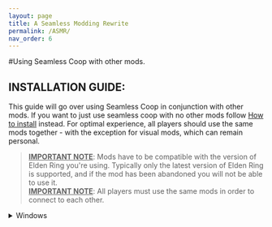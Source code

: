 ```yaml
---
layout: page
title: A Seamless Modding Rewrite
permalink: /ASMR/
nav_order: 6
---
```


#Using Seamless Coop with other mods.

## INSTALLATION GUIDE:  
This guide will go over using Seamless Coop in conjunction with other mods. If you want to just use seamless coop with no other mods follow [How to install](https://ersc-docs.github.io/how-to-install-and-update/) instead.
For optimal experience, all players should use the same mods together - with the exception for visual mods, which can remain personal.

> <u><b>IMPORTANT NOTE</b></u>: Mods have to be compatible with the version of Elden Ring you're using. Typically only the latest version of Elden Ring is supported, and if the mod has been abandoned you will not be able to use it.  
> <u><b>IMPORTANT NOTE</b></u>: All players must use the same mods in order to connect to each other.

<details markdown="block">
  <summary>Windows</summary>

  > <b><u>NOTE</u></b>: This guide was written with file extensions **ENABLED**. If some file names do not match what you're seeing, please turn this setting on in File Explorer:  
  <a href="https://i.imgur.com/sBU3kWt.png"><img src="https://i.imgur.com/sBU3kWt.png" width="600"></a>


  
  <details markdown="block">
      <summary>Mod Engine 2 only</summary>
      
      > A guide on how to setup ModEngine 2 with Seamless Coop

      > **Required**
      >
      > You MUST launch Seamless Coop with either the launcher or ModEngine2. DLL injectors like Elden Mod Loader and Lazy Loader
      > won't work.
      
      
      ## Files you need
      Seamless Coop and ModEngine2.
      
      Make sure that you have:
      - [ModEngine2](https://github.com/soulsmods/ModEngine2/releases/latest)
      - [Seamless Coop](https://www.nexusmods.com/eldenring/mods/510)
      
      ## Setup


      <details markdown="block">
        <summary>1. Where to put the files.</summary>
        
        > 1.1 Extract `Mod Engine 2` using your prefered file archiver. Like [7zip](https://www.7-zip.org/download.html) as an example.
        > ![image](https://github.com/ersc-docs/ersc-docs.github.io/assets/174225858/ef067a95-3968-4e70-8c7e-5fb42b88802d)
        >
        > 1.2 Rename the folder `ModEngine-2.1.0.0-win64` into `ME2`
        > ![image](https://github.com/ersc-docs/ersc-docs.github.io/assets/174225858/5687de17-a960-4d45-b0e7-7251f8cc4107)
        >
        > 1.3 Place the `ME2` folder into your `Game` folder. 
        > ![image](https://github.com/ersc-docs/ersc-docs.github.io/assets/174225858/5687de17-a960-4d45-b0e7-7251f8cc4107)
        >
        > <details markdown="block">
          <summary>Where is my `Game` folder?</summary>

          > *Browser local files in steam.*
          >
          > 1. Open Steam
          > 2. Right click `Elden Ring`
          > 3. Go down to `Manage`
          > 4. Click on `Browser local files`
          > ![image](https://github.com/ersc-docs/ersc-docs.github.io/assets/174225858/4ec7754c-956a-4699-b53f-e458deb91ad1)
          >
          > This will open your `Elden Ring` folder and inside it is the `Game` Folder. 
          > 
          > You can pin the `Game` folder to `Quick acces` by right clicking the `Game` folder -> `Pin to Quick acces`. Which will make it available in the left side of the file explorer under Quick acces.
          > ![image](https://github.com/ersc-docs/ersc-docs.github.io/assets/174225858/50750f3b-2030-4248-ad9a-a225a44ab415)
          
          </details>
        >
        > 1.4 Go back to where your `Seamless Co-op v1.x.x.zip` is located and extract it as well.
        > 
        > 1.5 Open the `Seamless Co-op v1.x.x` folder and inside you should see a `SeamlessCoop` folder and a `ersc_launcher.exe`
        > 
        > 1.6 Place the `SeamlessCoop` folder into the `ME2` folder that is in your `Game` folder.
        > ![image](https://github.com/ersc-docs/ersc-docs.github.io/assets/174225858/e79276d1-956b-499d-8ea5-2296a8c663cf)
        >
        > 1.7 You can now delete the files unrelated to `Elden Ring` from the `ME2` Folder. They are `config_armoredcore6.toml`, `config_darksouls3.toml`, `launchmod_darksouls3.bat` and `launchmod_armoredcore6.bat`
        > ![image](https://github.com/ersc-docs/ersc-docs.github.io/assets/174225858/ae2278af-4cce-4ee7-ad0c-8425a0a34774)
       
        </details>

      <details markdown="block">
        <summary>2. Set a Password and configure `ersc_settings.ini`</summary>
        
        > 2.1 Open your `SeamlessCoop` folder in your `ME2` folder. 
        > 
        > 2.2 Open the `ersc_settings.ini` file with text editor of choise.
        > 
        > 2.3 Change the settings to your/your groups liking and set a password.
        > ```
        [GAMEPLAY]

          ; Invaders are other players that will join your world uninvited and try to kill you and your party.  0=FALSE  1=TRUE
          allow_invaders = 1
          
          ; Debuffs (Rot Essence) will be acquired when you die, and will only be cured when you sit at a bonfire.  0=FALSE  1=TRUE
          death_debuffs = 1
          
          ; Spirit summons can aid you in multiplayer.  0=FALSE  1=TRUE
          allow_summons = 1
          
          ; 0 = Normal | 1 = None | 2 = Display player ping | 3 = Display player soul level | 4 = Display player death count
          overhead_player_display = 0
          
          
          [SCALING]
          
          ; Amount of enemy health (%) per player for each enemy. (Default: 35 = 35% more enemy health per player)
          enemy_health_scaling = 35
          
          ; Amount of enemy damage (%) per player for each enemy. (Default: 0 = 0% more enemy damage per player)
          enemy_damage_scaling = 0
          
          ; Amount of enemy posture absorption (%) per player for each enemy. (Default: 15 = 15% more per player)
          enemy_posture_scaling = 15
          
          ; Amount of boss health (%) per player for bosses. (Default: 100 = 100% more boss health per player)
          boss_health_scaling = 100
          
          ; Amount of enemy damage (%) per player for bosses. (Default: 0 = 0% more enemy damage towards players, per player)
          boss_damage_scaling = 0
          
          ; Amount of boss posture absorption (%) per player for bosses. (Default: 20 = 20% more boss posture per player)
          boss_posture_scaling = 20
          
          [PASSWORD]
          
          ; Session password
          cooppassword = I Made A Password
          
          [SAVE]
          
          ;Your save file extension (in the vanilla game this is .sl2). Use any alphanumeric characters (limit = 120)
          save_file_extension = co2
          
          [LANGUAGE]
          
          ;Leave this blank unless you want to load a custom locale file. The mod will default to your game language.
          mod_language_override = 
        > ```
        > 
        > 2.4 When you are done `Save` the changes.
        > 
        > <b>Note:</b> Host's `ersc_settings.ini` determins the worlds `Scaling`, `Player Invasions`, `Rot` and `Spirit Summons`
        > 
        > <b>Note2:</b> You need to set the password in this location, When you are using Mod Engine 2 to launch the game.
        > 
        > <b>Optional</b> You can cahnge the save file extension you use for a save depending on what mod you use.
        > ```
        [SAVE]
          
          ;Your save file extension (in the vanilla game this is .sl2). Use any alphanumeric characters (limit = 120)
          save_file_extension = `co2`
        ```
        > and change wher it says `co2` into as an example `Moddedco2`, then make a copy of your `ER0000.co2` file and rename the copy into `ER0000.Moddedco2`. 
        > This will separate Seamless Coop only saves and saves using other mods so you dont accidently open them up and lose a lot of modded items on those characters.

        </details>

      <details markdown="block">
        <summary>3. Seting up Mod Engine 2</summary>
        
        > 3.1 Open your `ME2` folder. 
        > 
        > 3.2 Open the `config_eldenring.toml` with your prefered text editor.
        > 
        > 3.3 Copy and paste `external_dlls = [ "SeamlessCoop/ersc.dll" ]` into your `config_eldenring.toml` in the location shown below.
        > 
        > ```
        # Global mod engine configuration
        [modengine]
        # If set to true the debug console will appear while the game is running
        debug = false

        # List of files that will be loaded into the game as DLL mods.
        # Absolute paths to mods are supported but must use '\\' to separate path items. For example, if your mod is at E:\coolstuff\coolmod.dll, you must enter
        # the path in the config as "E:\\coolstuff\\coolmod.dll".
        # If there's no drive specifier (C:, D:, etc), the path is relative to where the launcher is located. For example, having the path as "mod.dll" will tell
        # Mod Engine 2 to look for the directory mod inside the Mod Engine 2 directory with the launcher.
        #
        # Multiple mods must be separated with commas. For example if you have 3 mods, you will have something like the following:
        # external_dlls = [ "coolmod.dll", "D:\\nicemods\\nicemod.dll", "sosofolder\sosomod.dll" ]
        <b><u>external_dlls = [ "SeamlessCoop/ersc.dll" ]</u></b>
        
        # Mod loader configuration
        [extension.mod_loader]
        enabled = true
        
        # Not currently supported for Elden Ring
        loose_params = false
        
        # List of directories that contain modded files in order of prioritization. Inside each specified mod directory must have the game
        # assets in Fromsoft's asset structure. I.e. if you mod parts/something.partsbnd.dcx, the modded version must be at mod/parts/something.partsbnd.dcx.
        # Absolute paths to mods are supported but must use '\\' to separate path items. For example, if your mod is at E:\coolstuff\coolmod, you must enter
        # the path in the config as "E:\\coolstuff\\coolmod".
        # If there's no drive specifier (C:, D:, etc), the path is relative to where the launcher is located. For example, having the path as "mod" will tell
        # modengine 2 to look for the directory mod inside the mod engine 2 directory with the launcher.
        #
        # Multiple mods must be separated with commas. For example if you have 3 mods, you will have something like the following:
        # mods = [
        #    { enabled = true, name = "coolmod", path = "mod1" },
        #    { enabled = true, name = "nicemod", path = "mod2" },
        #    { enabled = true, name = "sosomod", path = "mod3" }
        # ]
        # Note that modengine 2 currently has no way to resolve conflicting files including regulation.bin, and thus the mod with the highest priority
        # will have the modded file be loaded in the case of conflict. Some support for merging of params and potentially other assets is considered for
        # a future release.
        mods = [
        	{ enabled = true, name = "default", path = "mod"}

        ]
        
        # When enabled, scylly hide will be injected into the game. This allows for antidebug measures in the game to be bypassed so that you can attach
        # debuggers such as Cheat Engine, x64dbg, windbg, etc to the game without as much trouble. If you're not reverse engineering the game, this option
        # is probably not for you.
        [extension.scylla_hide]
        enabled = false
        >```
        > 
        > 3.4 Save the changes.
        </details>
      

      <details markdown="block">
        <summary>4. Adding aditional mods.</summary>

          > <b><u> MAKE SURE TO READ THE MODS YOU WANT TO USE DESCRIPTION AND/OR READ ME</u></b> 

          <details markdown="block">
            <summary>What is the difference between what's refered to as `file based` mods and `.dll` mods?</summary>
          
            > `File based` mods are mods that would have to replace game file to function, which we get around by using `Mod Engein 2` to launch the game. 
            > This means that if you are using 2 mods that are file based they may replace eachothers files which can and most likely will cause issues.
            > 
            > 
            > `.dll` mods are mods that need to be injected into the game to function and would not replace game files.
          </details>

          <details markdown="block">
            <summary>How do I know if it's a `file based` mod or a `.dll` mod?</summary>

            > `File based` mods are usually overhauls like Clever's moveset packs, Convergence and Elden Ring Reforged or something like a armor replacer but can also be simple edits to the `regulation.bin`. 
            > Big overhauls will sometimes come bundled with `.dll` mods and `Mod Engine 2`.
            > 
            > `.dll` mods will generally speaking only have a .dll file, a config file aka a .ini file. The .ini file may be in a folder sometimes. The can also come with it's own .exe file like Seamless Coop.
            > 
            > You can `preview` what files a mod has on NexusMods before downloading by going to the mods `file` page and click on `Preview file contents`. 
          </details>
          
          <details markdown="block">
            <summary>My mod is a `file based` mod.</summary>
            
            > <b>Will be using Clever's moveset modpack to demonstrate since it comes with no additional `.dll` mods or `Mod Engine 2`</b>
            > 
            > 1. Open the zip file you have downloaded with prefered file archiver. by selecting open archive or double left clicking.
            > ![image](https://github.com/ersc-docs/ersc-docs.github.io/assets/174225858/b9ffedb1-c36f-4c47-b934-2f62d007c7df)
            > 
            > 2. Open your file exploerer and go to the `ME2` folder in your `Game` folder.
            > 
            > 3. Open the `mod` folder. Which should at this point be empty.
            > 
            > 4. Drag and drop the files from the mod into the `mod` folder.
            > ![image](https://github.com/ersc-docs/ersc-docs.github.io/assets/174225858/61b427ec-560a-49de-8657-3357f20cebe9)
            > 
            > 5. The mod is now installed.
            > 
            > <b><u>NOTE:</u></b> You can only have one `regulation.bin` mod at a time. Aka mods that come with a `regulation.bin` file.
            > 
            > <b><u>NOTE2:</u></b> Only you will see the texture and modle modifications you are using. If you are using `parts` mods like armor and weapon mods and you want it to be shown on the other players in your session when they wear this equipment.
            > Make sure that the `parts` files in your `parts` folder come with a regular version and a `_l` version. (`l` is a lowercase `L`)
            > ![image](https://github.com/ersc-docs/ersc-docs.github.io/assets/174225858/d436a59f-031e-46fa-b923-cb6067f729c9)
            > 
            > If they do not then make a copy and rename it.
            > 
            > Example:
            > `wp_a_0120.partsbnd.dcx`'s copy would be renamed into `wp_a_0120_l.partsbnd.dcx`

          </details>
          
          <details markdown="block">
            <summary>My mod is a `.dll` mod.</summary>
            
            > You can use `Mod Engine 2` or `Elden Ring Mod Loader` for `.ddl` mods.
            > 
            > Some `.dll` mods needs to be last in `Mod Engine 2` for them to work. Some will only work with `Elden Ring Mod Loader`.
            > 
            > <b>If the `.dll` mod you are using is giving a Error saying "Could not find signature!" try loading it last in `Mod Engine 2` or try using `Elden Ring Mod Loader` and making a load order in . It could also mean that the mod is outdated</b>

            <details markdown="block">
              <summary>Using `Mod Engine 2`</summary>
              
              > 1. Download what ever .dll mod you want to use. I.ll be using the Posture bar mod as an example.
              > 
              > 2. Open the downloaded zip and navigate to where you see it's `.dll` file. 
              > ![image](https://github.com/ersc-docs/ersc-docs.github.io/assets/174225858/1acd630c-6d23-4843-81e6-34630f528264)
              > 
              > 3. Go to your `ME2` folder in your `Game` folder.
              > 
              > 4. Make a new folder and name it into `dllMods`. (You can name the folder to whatever you want, if you do replace `ddMods` with what ever you named the folder into)
              > ![image](https://github.com/ersc-docs/ersc-docs.github.io/assets/174225858/30b9991b-4d33-4797-a276-ac54d079468b)
              > 
              > 5. Drag and drop the `.dll` mods content into the `dllMods` folder.
              > ![image](https://github.com/ersc-docs/ersc-docs.github.io/assets/174225858/10820f1a-17bc-4b19-8b0a-5bbae3132854)
              > 
              > 6. Go back into your `ME2` folder and open the `config_eldenring.toml`
              > 
              > 7. Add the `.dll` mods `.dll` file into the config where you added Seamless Coop in a previous step. Separate the `.dll` mods you are using with a `,`.
              > ```
              # Global mod engine configuration
              [modengine]
              # If set to true the debug console will appear while the game is running
              debug = false
              
              # List of files that will be loaded into the game as DLL mods.
              # Absolute paths to mods are supported but must use '\\' to separate path items. For example, if your mod is at E:\coolstuff\coolmod.dll, you must enter
              # the path in the config as "E:\\coolstuff\\coolmod.dll".
              # If there's no drive specifier (C:, D:, etc), the path is relative to where the launcher is located. For example, having the path as "mod.dll" will tell
              # Mod Engine 2 to look for the directory mod inside the Mod Engine 2 directory with the launcher.
              #
              # Multiple mods must be separated with commas. For example if you have 3 mods, you will have something like the following:
              # external_dlls = [ "coolmod.dll", "D:\\nicemods\\nicemod.dll", "sosofolder\sosomod.dll" ]
              <b>external_dlls = ["SeamlessCoop/ersc.dll", "dllMods/PostureBarMod.dll"]</b>
              
              # Mod loader configuration
              [extension.mod_loader]
              enabled = true
              
              # Not currently supported for Elden Ring
              loose_params = false
              
              # List of directories that contain modded files in order of prioritization. Inside each specified mod directory must have the game
              # assets in Fromsoft's asset structure. I.e. if you mod parts/something.partsbnd.dcx, the modded version must be at mod/parts/something.partsbnd.dcx.
              # Absolute paths to mods are supported but must use '\\' to separate path items. For example, if your mod is at E:\coolstuff\coolmod, you must enter
              # the path in the config as "E:\\coolstuff\\coolmod".
              # If there's no drive specifier (C:, D:, etc), the path is relative to where the launcher is located. For example, having the path as "mod" will tell
              # Mod Engine 2 to look for the directory mod inside the Mod Engine 2 directory with the launcher.
              #
              # Multiple mods must be separated with commas. For example if you have 3 mods, you will have something like the following:
              # mods = [
              #    { enabled = true, name = "coolmod", path = "mod1" },
              #    { enabled = true, name = "nicemod", path = "mod2" },
              #    { enabled = true, name = "sosomod", path = "mod3" }
              # ]
              # Note that modengine 2 currently has no way to resolve conflicting files including regulation.bin, and thus the mod with the highest priority
              # will have the modded file be loaded in the case of conflict. Some support for merging of params and potentially other assets is considered for
              # a future release.
              mods = [
                  { enabled = true, name = "default", path = "mod" }
              ]
              
              # When enabled, scylla hide will be injected into the game. This allows for antidebug measures in the game to be bypassed so that you can attach
              # debuggers such as Cheat Engine, x64dbg, windbg, etc to the game without as much trouble. If you're not reverse engineering the game, this option
              # is probably not for you.
              [extension.scylla_hide]
              enabled = false
              ```
              > 
              > 8. do the same for all `.dll` mods you want to use.
              > 
              > 9. Save the changes when you are done.
              
            </details>

            <details markdown="block">
              <summary>Using Mod Loader</summary>
              
              > Some `.dll` mods may require `Elden Ring Mod Loader` to load properly.
              > 
              > <b>THIS WILL MAKE YOU UNABLE TO LAUNCH VANILLA ELDEN RING IN OFFLINE MODE. UNLESS YOU RENAME `dinput8.dll` INTO `_dinput8.dll`.
              > 
              > 1. Download [Elden Ring Mod Loader](https://www.nexusmods.com/eldenring/mods/117)
              > 
              > 2. Open the zip file you downloaded and drag and drop it's content into the `Game` folder. 
              > ![image](https://github.com/ersc-docs/ersc-docs.github.io/assets/174225858/64a510d5-4695-4946-9dd9-74cb0a77dec5)
              > 
              > 3. Download whatever `.dll` mod you want to use. I.ll be using the Posture bar mod as an example.
              > 
              > 4. Open the zip and navigate to where you can see the `.dll` file. Then drag and drop it's content into the `mods` folder located in your `Game` folder. 
              > ![image](https://github.com/ersc-docs/ersc-docs.github.io/assets/174225858/fe2bf108-3377-4337-b4e1-a77a108b5cdd)
              > 
              > 5. Go back into your `Game` folder
              > 
              > 6. Open `Elden Ring Mod Loader`'s `mod_loader_config.ini` file.
              > 
              > 7. Add the mods you have installed to your load order. Lowest number has highest load priority. Increase the load delay if some `.dll` mods fail to load properly.
              > 
              > ```
              [modloader]
              load_delay = 5000
              show_terminal = 0
              
              [loadorder]
              PostureBarMod.dll.dll = 1
              ```
              > 8. Save the changes when you are done.

            </details>

          </details>

          <details markdown="block">
            <summary>5. Launching the game</summary>
            
            > 5.1 Open your `ME2` folder located in your `Game` folder.
            > 
            > 5.2 Launch the game with the `launchmod_eldenring.bat`
            > ![image](https://github.com/ersc-docs/ersc-docs.github.io/assets/174225858/9bd45726-c29e-478a-9e8e-b77dc64e62dd)

          </details>
        
        </details>
        
</details>


